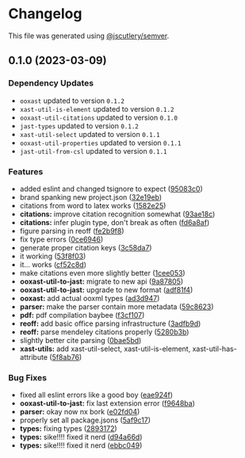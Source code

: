 # Changelog

This file was generated using [@jscutlery/semver](https://github.com/jscutlery/semver).

## 0.1.0 (2023-03-09)

### Dependency Updates

- `ooxast` updated to version `0.1.2`
- `xast-util-is-element` updated to version `0.1.2`
- `ooxast-util-citations` updated to version `0.1.0`
- `jast-types` updated to version `0.1.2`
- `xast-util-select` updated to version `0.1.1`
- `ooxast-util-properties` updated to version `0.1.1`
- `jast-util-from-csl` updated to version `0.1.1`

### Features

- added eslint and changed tsignore to expect ([95083c0](https://github.com/TrialAndErrorOrg/parsers/commit/95083c07fc19aeb3a4dc2fa0ecbb2597a86c11fa))
- brand spanking new project.json ([32e19eb](https://github.com/TrialAndErrorOrg/parsers/commit/32e19ebf3f71c80336f637297d8f4db274d098bf))
- citations from word to latex works ([1582e25](https://github.com/TrialAndErrorOrg/parsers/commit/1582e2553843505e3ddc2355676e0702418bbfdc))
- **citations:** improve citation recognition somewhat ([93ae18c](https://github.com/TrialAndErrorOrg/parsers/commit/93ae18c42a4bd3e2072c4fb0ffcb350d4fb9c4d2))
- **citations:** infer plugin type, don't break as often ([fd6a8af](https://github.com/TrialAndErrorOrg/parsers/commit/fd6a8af17f5900025cb2c23f3626113e617ba6bb))
- figure parsing in reoff ([fe2b9f8](https://github.com/TrialAndErrorOrg/parsers/commit/fe2b9f8e9eb1fb2421e3272dcc60fe2b871f2392))
- fix type errors ([0ce6946](https://github.com/TrialAndErrorOrg/parsers/commit/0ce6946f228d735dfea5177a941fa23dca474405))
- generate proper citation keys ([3c58da7](https://github.com/TrialAndErrorOrg/parsers/commit/3c58da7e0ac7f10e1ec1da5cecc4676641448a8b))
- it working ([53f8f03](https://github.com/TrialAndErrorOrg/parsers/commit/53f8f038f89a6e64a64600b3e6cb8deb1717cda7))
- it... works ([cf52c8d](https://github.com/TrialAndErrorOrg/parsers/commit/cf52c8d4e0e45a1364ad7be39ca535593835c3ff))
- make citations even more slightly better ([1cee053](https://github.com/TrialAndErrorOrg/parsers/commit/1cee053a5701a0962b91253712c56f5f9c4ca613))
- **ooxast-util-to-jast:** migrate to new api ([9a87805](https://github.com/TrialAndErrorOrg/parsers/commit/9a87805bc8388b16a7ebe41ecff2af8960723ce0))
- **ooxast-util-to-jast:** upgrade to new format ([adf81f4](https://github.com/TrialAndErrorOrg/parsers/commit/adf81f428c21339cbd447ce4930b04ba9b8c553d))
- **ooxast:** add actual ooxml types ([ad3d947](https://github.com/TrialAndErrorOrg/parsers/commit/ad3d9473fac066d0125316360ce759e3b57e4202))
- **parser:** make the parser contain more metadata ([59c8623](https://github.com/TrialAndErrorOrg/parsers/commit/59c8623885f0330e9c945306e09214b5fb378d5b))
- **pdf:** pdf compilation baybee ([f3cf107](https://github.com/TrialAndErrorOrg/parsers/commit/f3cf107193e3e015da3dc950736aa38e5803b5cd))
- **reoff:** add basic office parsing infrastructure ([3adfb9d](https://github.com/TrialAndErrorOrg/parsers/commit/3adfb9d1b44fe4e6f79a41ae5269c43ddbdfd5c2))
- **reoff:** parse mendeley citations properly ([5280b3b](https://github.com/TrialAndErrorOrg/parsers/commit/5280b3bd1ee0fd58c5ce3672b76d6fd7b83659d7))
- slightly better cite parsing ([0bae5bd](https://github.com/TrialAndErrorOrg/parsers/commit/0bae5bd703c1250c6e6f4fcc73c6c9e8635e0494))
- **xast-utils:** add xast-util-select, xast-util-is-element, xast-util-has-attribute ([5f8ab76](https://github.com/TrialAndErrorOrg/parsers/commit/5f8ab764a09da5debb4200ac3a996ced2ca2bbf4))

### Bug Fixes

- fixed all eslint errors like a good boy ([eae924f](https://github.com/TrialAndErrorOrg/parsers/commit/eae924fdc4e9741cc455696daf63754eb5a2481b))
- **ooxast-util-to-jast:** fix last extension error ([f9648ba](https://github.com/TrialAndErrorOrg/parsers/commit/f9648ba9947a78a2dc6362f94707fa49f641c488))
- **parser:** okay now nx bork ([e02fd04](https://github.com/TrialAndErrorOrg/parsers/commit/e02fd0412196e36a7e8f39a4e5cb3664ce2f3305))
- properly set all package.jsons ([5af9c17](https://github.com/TrialAndErrorOrg/parsers/commit/5af9c177be9910511844c481ca59cfcc7bd9b0f6))
- **types:** fixing types ([2893172](https://github.com/TrialAndErrorOrg/parsers/commit/2893172ccf37ad1d12a35fea3ef61700bd24dafb))
- **types:** sike!!!! fixed it nerd ([d94a66d](https://github.com/TrialAndErrorOrg/parsers/commit/d94a66d8dc3c152fcf6ab8a56251b52c6cbb85f7))
- **types:** sike!!!! fixed it nerd ([ebbc049](https://github.com/TrialAndErrorOrg/parsers/commit/ebbc049955437627872653b6cfda120f485bc4ab))
